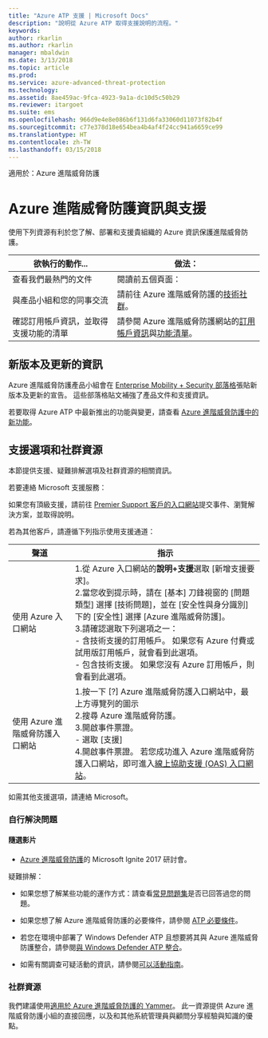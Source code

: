 ```yaml
---
title: "Azure ATP 支援 | Microsoft Docs"
description: "說明從 Azure ATP 取得支援說明的流程。"
keywords: 
author: rkarlin
ms.author: rkarlin
manager: mbaldwin
ms.date: 3/13/2018
ms.topic: article
ms.prod: 
ms.service: azure-advanced-threat-protection
ms.technology: 
ms.assetid: 8ae459ac-9fca-4923-9a1a-dc10d5c50b29
ms.reviewer: itargoet
ms.suite: ems
ms.openlocfilehash: 966d9e4e8e086b6f131d6fa33060d11073f82b4f
ms.sourcegitcommit: c77e378d18e654bea4b4af4f24cc941a6659ce99
ms.translationtype: HT
ms.contentlocale: zh-TW
ms.lasthandoff: 03/15/2018
---
```

適用於：Azure 進階威脅防護


# <a name="azure-advanced-threat-protection-information-and-support"></a>Azure 進階威脅防護資訊與支援 


使用下列資源有利於您了解、部署和支援貴組織的 Azure 資訊保護進階威脅防護。

|欲執行的動作...|做法：|
|----|----|
|查看我們最熱門的文件|閱讀前五個頁面：|- [什麼是 Azure 進階威脅防護？](what-is-atp.md)<br>- [Azure ATP 必要條件](atp-prerequisites.md)<br>- [Azure ATP 架構](atp-architecture.md)<br>- [Azure ATP 容量規劃](atp-capacity-planning.md)<br>- [建立工作區](install-atp-step1.md)|
|與產品小組和您的同事交流|請前往 Azure 進階威脅防護的[技術社群](https://techcommunity.microsoft.com/t5/Azure-Advanced-Threat-Protection/bd-p/AzureAdvancedThreatProtection)。|
|確認訂用帳戶資訊，並取得支援功能的清單|請參閱 Azure 進階威脅防護網站的[訂用帳戶資訊](https://www.microsoft.com/cloud-platform/azure-information-protection-pricing)與[功能清單](https://www.microsoft.com/cloud-platform/azure-information-protection-features)。|

## <a name="information-about-new-releases-and-updates"></a>新版本及更新的資訊

Azure 進階威脅防護產品小組會在 [Enterprise Mobility + Security 部落格](https://cloudblogs.microsoft.com/enterprisemobility/author/microsoft-advanced-threat-analytics-team/)張貼新版本及更新的宣告。
這些部落格貼文補強了產品文件和支援資訊。

若要取得 Azure ATP 中最新推出的功能與變更，請查看 [Azure 進階威脅防護中的新功能](atp-whats-new.md)。

## <a name="support-options-and-community-resources"></a>支援選項和社群資源

本節提供支援、疑難排解選項及社群資源的相關資訊。

若要連絡 Microsoft 支援服務：

如果您有頂級支援，請前往 [Premier Support 客戶的入口網站](https://premier.microsoft.com/)提交事件、瀏覽解決方案，並取得說明。

若為其他客戶，請遵循下列指示使用支援通道：

| 聲道|指示|
|------|-----|
|使用 Azure 入口網站|1.從 Azure 入口網站的**說明+支援**選取 [新增支援要求]。 <br>2.當您收到提示時，請在 [基本] 刀鋒視窗的 [問題類型] 選擇 [技術問題]，並在 [安全性與身分識別] 下的 [安全性] 選擇 [Azure 進階威脅防護]。 <br>3.請確認選取下列選項之一：<br>- 含技術支援的訂用帳戶。 如果您有 Azure 付費或試用版訂用帳戶，就會看到此選項。<br>- 包含技術支援。 如果您沒有 Azure 訂用帳戶，則會看到此選項。|
|使用 Azure 進階威脅防護入口網站| 1.按一下 [?] Azure 進階威脅防護入口網站中，最上方導覽列的圖示<br>2.搜尋 Azure 進階威脅防護。<br>3.開啟事件票證。<br>- 選取 [支援]<br>4.開啟事件票證。 若您成功進入 Azure 進階威脅防護入口網站，即可進入[線上協助支援 (OAS) 入口網站](https://support.microsoft.com/assistedsupportproducts)。 |

如需其他支援選項，請連絡 Microsoft。

### <a name="self-help"></a>自行解決問題

#### <a name="on-demand-videos"></a>隨選影片

- [Azure 進階威脅防護](https://myignite.microsoft.com/sessions/53476?source=sessions)的 Microsoft Ignite 2017 研討會。

疑難排解：

- 如果您想了解某些功能的運作方式：請查看[常見問題集](atp-technical-faq.md)是否已回答過您的問題。

- 如果您想了解 Azure 進階威脅防護的必要條件，請參閱 [ATP 必要條件](atp-prerequisites.md)。

- 若您在環境中部署了 Windows Defender ATP 且想要將其與 Azure 進階威脅防護整合，請參閱[與 Windows Defender ATP 整合](integrate-wd-atp.md)。

- 如需有關調查可疑活動的資訊，請參閱[可以活動指南](suspicious-activity-guide.md)。

### <a name="community-resources"></a>社群資源

我們建議使用[適用於 Azure 進階威脅防護的 Yammer](https://www.yammer.com/AskIPTeam)。 此一資源提供 Azure 進階威脅防護小組的直接回應，以及和其他系統管理員與顧問分享經驗與知識的優點。
